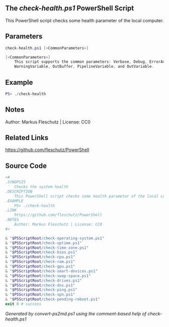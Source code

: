 ## The *check-health.ps1* PowerShell Script

This PowerShell script checks some health parameter of the local computer.

## Parameters
```powershell
check-health.ps1 [<CommonParameters>]

[<CommonParameters>]
    This script supports the common parameters: Verbose, Debug, ErrorAction, ErrorVariable, WarningAction, 
    WarningVariable, OutBuffer, PipelineVariable, and OutVariable.
```

## Example
```powershell
PS> ./check-health

```

## Notes
Author: Markus Fleschutz | License: CC0

## Related Links
https://github.com/fleschutz/PowerShell

## Source Code
```powershell
<#
.SYNOPSIS
	Checks the system health 
.DESCRIPTION
	This PowerShell script checks some health parameter of the local computer.
.EXAMPLE
	PS> ./check-health
.LINK
	https://github.com/fleschutz/PowerShell
.NOTES
	Author: Markus Fleschutz | License: CC0
#>

& "$PSScriptRoot/check-operating-system.ps1"
& "$PSScriptRoot/check-uptime.ps1"
& "$PSScriptRoot/check-time-zone.ps1"
& "$PSScriptRoot/check-bios.ps1"
& "$PSScriptRoot/check-cpu.ps1"
& "$PSScriptRoot/check-ram.ps1"
& "$PSScriptRoot/check-gpu.ps1"
& "$PSScriptRoot/check-smart-devices.ps1"
& "$PSScriptRoot/check-swap-space.ps1"
& "$PSScriptRoot/check-drives.ps1"
& "$PSScriptRoot/check-dns.ps1"
& "$PSScriptRoot/check-ping.ps1"
& "$PSScriptRoot/check-vpn.ps1"
& "$PSScriptRoot/check-pending-reboot.ps1"
exit 0 # success
```

*Generated by convert-ps2md.ps1 using the comment-based help of check-health.ps1*
